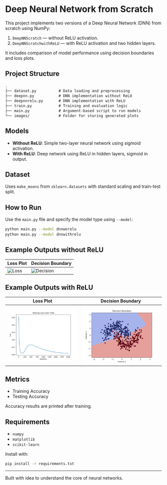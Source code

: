 # Deep Neural Network from Scratch

This project implements two versions of a Deep Neural Network (DNN) from scratch using NumPy:

1. `DeepNNScratch` — without ReLU activation.
2. `DeepNNScratchwithReLU` — with ReLU activation and two hidden layers.

It includes comparison of model performance using decision boundaries and loss plots.

## Project Structure

```
.
├── dataset.py          # Data loading and preprocessing
├── deepnn.py           # DNN implementation without ReLU
├── deepnnrelu.py       # DNN implementation with ReLU
├── train.py            # Training and evaluation logic
├── main.py             # Argument-based script to run models
└── images/             # Folder for storing generated plots
```

## Models

- **Without ReLU**: Simple two-layer neural network using sigmoid activation.
- **With ReLU**: Deep network using ReLU in hidden layers, sigmoid in output.

## Dataset

Uses `make_moons` from `sklearn.datasets` with standard scaling and train-test split.

## How to Run

Use the `main.py` file and specify the model type using `--model`:

```bash
python main.py --model dnnworelu
python main.py --model dnnwithrelu
```

## Example Outputs without ReLU

| Loss Plot | Decision Boundary |
|-----------|-------------------|
| ![Loss](./images/Training%20Loss%20Over%20Time%20without%20ReLU.png.png) | ![Decision](./images/Decision%20Boundary%20of%20Data%20without%20ReLU.png.png) |

## Example Outputs with ReLU

| Loss Plot | Decision Boundary |
|-----------|-------------------|
| ![Loss](./images/Training%20Loss%20Over%20Time%20with%20ReLU.png) | ![Decision](./images/Decision%20Boundary%20of%20Dataset%20with%20ReLU.png) |

## Metrics

- Training Accuracy
- Testing Accuracy

Accuracy results are printed after training.

## Requirements

- `numpy`
- `matplotlib`
- `scikit-learn`

Install with:

```bash
pip install -r requirements.txt
```

---

Built with idea to understand the core of neural networks.
